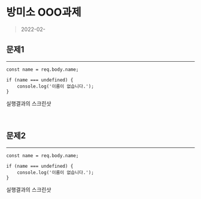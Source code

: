 # 방미소 OOO과제
> 2022-02-

## 문제1
___
```
const name = req.body.name;

if (name === undefined) {
    console.log('이름이 없습니다.');
}
```

실행결과의 스크린샷

&nbsp;

## 문제2
___
```
const name = req.body.name;

if (name === undefined) {
    console.log('이름이 없습니다.');
}
```
실행결과의 스크린샷